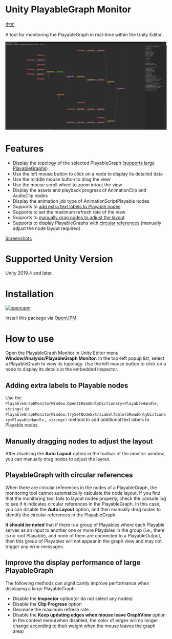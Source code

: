 Unity PlayableGraph Monitor
===

[中文](./README_CN.md)

A tool for monitoring the PlayableGraph in real-time within the Unity Editor.

![PlayableGraph Monitor](./Documents~/imgs/img_sample_playablegraph_monitor.png)


# Features

- Display the topology of the selected PlayableGraph ([supports large PlayableGraphs](#improve-the-display-performance-of-large-playablegraph))
- Use the left mouse button to click on a node to display its detailed data
- Use the middle mouse button to drag the view
- Use the mouse scroll wheel to zoom in/out the view
- Display the assets and playback progress of AnimationClip and AudioClip nodes
- Display the animation job type of AnimationScriptPlayable nodes
- Supports to [add extra text labels to Playable nodes](#adding-extra-labels-to-playable-nodes)
- Supports to set the maximum refresh rate of the view
- Supports to [manually drag nodes to adjust the layout](#manually-dragging-nodes-to-adjust-the-layout)
- Supports to display PlayableGraphs with [circular references](#playablegraph-with-circular-references) (manually adjust the node layout required)

[Screenshots](Documents~/Screenshots.md)


# Supported Unity Version

Unity 2019.4 and later.


# Installation

[![openupm](https://img.shields.io/npm/v/com.greenbamboogames.playablegraphmonitor?label=openupm&registry_uri=https://package.openupm.com)](https://openupm.com/packages/com.greenbamboogames.playablegraphmonitor/) 

Install this package via [OpenUPM](https://openupm.com/packages/com.greenbamboogames.playablegraphmonitor/).


# How to use

Open the PlayableGraph Monitor in Unity Editor menu **Window/Analysis/PlayableGraph Monitor**. 
In the top-left popup list, select a PlayableGraph to view its topology. 
Use the left mouse button to click on a node to display its details in the embedded Inspector.


## Adding extra labels to Playable nodes

Use the `PlayableGraphMonitorWindow.Open(IReadOnlyDictionary<PlayableHandle, string>)` or `PlayableGraphMonitorWindow.TrySetNodeExtraLabelTable(IReadOnlyDictionary<PlayableHandle, string>)` method to add additional text labels to Playable nodes.


## Manually dragging nodes to adjust the layout

After disabling the **Auto Layout** option in the toolbar of the monitor window, you can manually drag nodes to adjust the layout.


## PlayableGraph with circular references

When there are circular references in the nodes of a PlayableGraph, the monitoring tool cannot automatically calculate the node layout. If you find that the monitoring tool fails to layout nodes properly, check the console log to see if it indicates circular references in the PlayableGraph. In this case, you can disable the **Auto Layout** option, and then manually drag nodes to identify the circular references in the PlayableGraph.

**It should be noted** that if there is a group of Playables where each Playable serves as an input to another one or more Playables in the group (i.e., there is no root Playable), and none of them are connected to a PlayableOutput, then this group of Playables will not appear in the graph view and may not trigger any error messages.


## Improve the display performance of large PlayableGraph

The following methods can significantly improve performance when displaying a large PlayableGraph:

- Disable the **Inspector** option(or do not select any nodes)
- Disable the **Clip Progress** option
- Decrease the maximum refresh rate
- Disable the **Keep updating edges when mouse leave GraphView** option in the context menu(when disabled, the color of edges will no longer change according to their weight when the mouse leaves the graph area)
